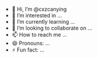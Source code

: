- 👋 Hi, I’m @cxzcanying
- 👀 I’m interested in ...
- 🌱 I’m currently learning ...
- 💞️ I’m looking to collaborate on ...
- 📫 How to reach me ...
- 😄 Pronouns: ...
- ⚡ Fun fact: ...

<!---
cxzcanying/cxzcanying is a ✨ special ✨ repository because its `README.md` (this file) appears on your GitHub profile.
You can click the Preview link to take a look at your changes.
--->
